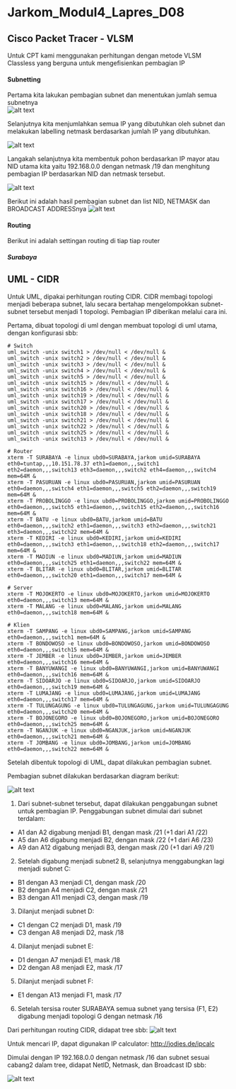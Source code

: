 # Jarkom_Modul4_Lapres_D08
## Cisco Packet Tracer - VLSM

Untuk CPT kami menggunakan perhitungan dengan metode VLSM Classless yang berguna untuk mengefisienkan pembagian IP

#### Subnetting
Pertama kita lakukan pembagian subnet dan menentukan jumlah semua subnetnya  
![alt text](images/CPT.png)

Selanjutnya kita menjumlahkan semua IP yang dibutuhkan oleh subnet dan melakukan labelling netmask berdasarkan jumlah IP yang dibutuhkan. 

![alt text](images/CPT2.png)

Langakah selanjutnya kita membentuk pohon berdasarkan IP mayor atau NID utama kita yaitu 192.168.0.0 dengan netmask /19 dan menghitung pembagian IP berdasarkan NID dan netmask tersebut. 

![alt text](images/CPT3.png)


Berikut ini adalah hasil pembagian subnet dan list NID, NETMASK dan BROADCAST ADDRESSnya
![alt text](images/CPT4.PNG)

#### Routing
Berikut ini adalah settingan routing di tiap tiap router

##### Surabaya

## UML - CIDR
Untuk UML, dipakai perhitungan routing CIDR. CIDR membagi topologi menjadi beberapa subnet, lalu secara bertahap mengelompokkan subnet-subnet tersebut menjadi 1 topologi. Pembagian IP diberikan melalui cara ini. 

Pertama, dibuat topologi di uml dengan membuat topologi di uml utama, dengan konfigurasi sbb:
```
# Switch
uml_switch -unix switch1 > /dev/null < /dev/null &
uml_switch -unix switch2 > /dev/null < /dev/null &
uml_switch -unix switch3 > /dev/null < /dev/null &
uml_switch -unix switch4 > /dev/null < /dev/null &
uml_switch -unix switch5 > /dev/null < /dev/null &
uml_switch -unix switch15 > /dev/null < /dev/null &
uml_switch -unix switch16 > /dev/null < /dev/null &
uml_switch -unix switch19 > /dev/null < /dev/null &
uml_switch -unix switch17 > /dev/null < /dev/null &
uml_switch -unix switch20 > /dev/null < /dev/null &
uml_switch -unix switch18 > /dev/null < /dev/null &
uml_switch -unix switch21 > /dev/null < /dev/null &
uml_switch -unix switch22 > /dev/null < /dev/null &
uml_switch -unix switch25 > /dev/null < /dev/null &
uml_switch -unix switch13 > /dev/null < /dev/null &

# Router
xterm -T SURABAYA -e linux ubd0=SURABAYA,jarkom umid=SURABAYA eth0=tuntap,,,10.151.78.37 eth1=daemon,,,switch1 eth2=daemon,,,switch13 eth3=daemon,,,switch2 eth4=daemon,,,switch4 mem=64M &
xterm -T PASURUAN -e linux ubd0=PASURUAN,jarkom umid=PASURUAN eth0=daemon,,,switch4 eth1=daemon,,,switch5 eth2=daemon,,,switch19 mem=64M &
xterm -T PROBOLINGGO -e linux ubd0=PROBOLINGGO,jarkom umid=PROBOLINGGO eth0=daemon,,,switch5 eth1=daemon,,,switch15 eth2=daemon,,,switch16 mem=64M &
xterm -T BATU -e linux ubd0=BATU,jarkom umid=BATU eth0=daemon,,,switch2 eth1=daemon,,,switch3 eth2=daemon,,,switch21 eth3=daemon,,,switch22 mem=64M &
xterm -T KEDIRI -e linux ubd0=KEDIRI,jarkom umid=KEDIRI eth0=daemon,,,switch3 eth1=daemon,,,switch18 eth2=daemon,,,switch17 mem=64M &
xterm -T MADIUN -e linux ubd0=MADIUN,jarkom umid=MADIUN eth0=daemon,,,switch25 eth1=daemon,,,switch22 mem=64M &
xterm -T BLITAR -e linux ubd0=BLITAR,jarkom umid=BLITAR eth0=daemon,,,switch20 eth1=daemon,,,switch17 mem=64M &

# Server
xterm -T MOJOKERTO -e linux ubd0=MOJOKERTO,jarkom umid=MOJOKERTO eth0=daemon,,,switch13 mem=64M &
xterm -T MALANG -e linux ubd0=MALANG,jarkom umid=MALANG eth0=daemon,,,switch18 mem=64M &

# Klien
xterm -T SAMPANG -e linux ubd0=SAMPANG,jarkom umid=SAMPANG eth0=daemon,,,switch1 mem=64M &
xterm -T BONDOWOSO -e linux ubd0=BONDOWOSO,jarkom umid=BONDOWOSO eth0=daemon,,,switch15 mem=64M &
xterm -T JEMBER -e linux ubd0=JEMBER,jarkom umid=JEMBER eth0=daemon,,,switch16 mem=64M &
xterm -T BANYUWANGI -e linux ubd0=BANYUWANGI,jarkom umid=BANYUWANGI eth0=daemon,,,switch16 mem=64M &
xterm -T SIDOARJO -e linux ubd0=SIDOARJO,jarkom umid=SIDOARJO eth0=daemon,,,switch19 mem=64M &
xterm -T LUMAJANG -e linux ubd0=LUMAJANG,jarkom umid=LUMAJANG eth0=daemon,,,switch17 mem=64M &
xterm -T TULUNGAGUNG -e linux ubd0=TULUNGAGUNG,jarkom umid=TULUNGAGUNG eth0=daemon,,,switch20 mem=64M &
xterm -T BOJONEGORO -e linux ubd0=BOJONEGORO,jarkom umid=BOJONEGORO eth0=daemon,,,switch25 mem=64M &
xterm -T NGANJUK -e linux ubd0=NGANJUK,jarkom umid=NGANJUK eth0=daemon,,,switch21 mem=64M &
xterm -T JOMBANG -e linux ubd0=JOMBANG,jarkom umid=JOMBANG eth0=daemon,,,switch22 mem=64M &
```

Setelah dibentuk topologi di UML, dapat dilakukan pembagian subnet.

Pembagian subnet dilakukan berdasarkan diagram berikut:

![alt text](images/UML1.png)

1. Dari subnet-subnet tersebut, dapat dilakukan penggabungan subnet untuk pembagian IP. Penggabungan subnet dimulai dari subnet terdalam:
- A1 dan A2 digabung menjadi B1, dengan mask /21 (+1 dari A1 /22)
- A5 dan A6 digabung menjadi B2, dengan mask /22 (+1 dari A6 /23)
- A9 dan A12 digabung menjadi B3, dengan mask /20 (+1 dari A9 /21)
2. Setelah digabung menjadi subnet2 B, selanjutnya menggabungkan lagi menjadi subnet C:
- B1 dengan A3 menjadi C1, dengan mask /20
- B2 dengan A4 menjadi C2, dengan mask /21
- B3 dengan A11 menjadi C3, dengan mask /19
3. Dilanjut menjadi subnet D:
- C1 dengan C2 menjadi D1, mask /19
- C3 dengan A8 menjadi D2, mask /18
4. Dilanjut menjadi subnet E:
- D1 dengan A7 menjadi E1, mask /18
- D2 dengan A8 menjadi E2, mask /17
5. Dilanjut menjadi subnet F:
- E1 dengan A13 menjadi F1, mask /17
6. Setelah tersisa router SURABAYA semua subnet yang tersisa (F1, E2) digabung menjadi topologi G dengan netmask /16

Dari perhitungan routing CIDR, didapat tree sbb:
![alt text](images/UML2.png)

Untuk mencari IP, dapat digunakan IP calculator: http://jodies.de/ipcalc

Dimulai dengan IP 192.168.0.0 dengan netmask /16 dan subnet sesuai cabang2 dalam tree, didapat NetID, Netmask, dan Broadcast ID sbb:

![alt text](images/UML3.PNG)
